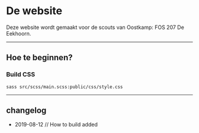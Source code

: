 # De website

Deze website wordt gemaakt voor de scouts van Oostkamp: FOS 207 De Eekhoorn.

----
## Hoe te beginnen?
### Build CSS
	sass src/scss/main.scss:public/css/style.css

---
## changelog
* 2019-08-12 // How to build added
